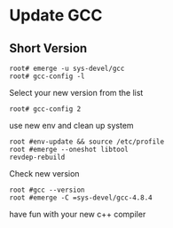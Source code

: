# Update GCC 
## Short Version
```
root# emerge -u sys-devel/gcc
root# gcc-config -l
```
Select your new version from the list
```
root# gcc-config 2 
```
use new env and clean up system
```
root #env-update && source /etc/profile
root #emerge --oneshot libtool
revdep-rebuild
```
Check new version
```
root #gcc --version
root #emerge -C =sys-devel/gcc-4.8.4
```
have fun with your new c++ compiler
